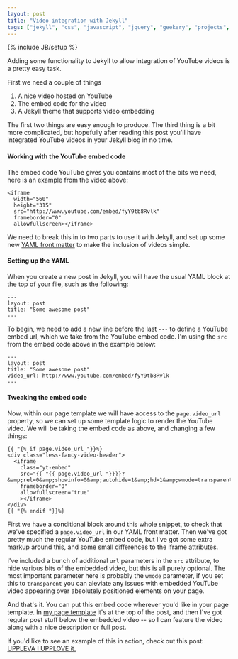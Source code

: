 ```yaml
---
layout: post
title: "Video integration with Jekyll"
tags: ["jekyll", "css", "javascript", "jquery", "geekery", "projects", "software", "blog"]
---
```

{% include JB/setup %}

Adding some functionality to Jekyll to allow integration of YouTube videos is a pretty easy task.

First we need a couple of things

1. A nice video hosted on YouTube
2. The embed code for the video
3. A Jekyll theme that supports video embedding

The first two things are easy enough to produce. The third thing is a bit more complicated, but hopefully after reading this post you'll have integrated YouTube videos in your Jekyll blog in no time.

#### Working with the YouTube embed code

The embed code YouTube gives you contains most of the bits we need, here is an example from the video above:


    <iframe 
      width="560" 
      height="315" 
      src="http://www.youtube.com/embed/fyY9tb8Rvlk" 
      frameborder="0" 
      allowfullscreen></iframe>


We need to break this in to two parts to use it with Jekyll, and set up some new [YAML front matter](/post/adding-more-post-metadata-to-jekyll-with-yaml/) to make the inclusion of videos simple.

#### Setting up the YAML

When you create a new post in Jekyll, you will have the usual YAML block at the top of your file, such as the following:

    ---
    layout: post
    title: "Some awesome post"
    ---

To begin, we need to add a new line before the last `---` to define a YouTube embed url, which we take from the YouTube embed code. I'm using the `src` from the embed code above in the example below:

    ---
    layout: post
    title: "Some awesome post"
    video_url: http://www.youtube.com/embed/fyY9tb8Rvlk
    ---

#### Tweaking the embed code

Now, within our page template we will have access to the `page.video_url` property, so we can set up some template logic to render the YouTube video. We will be taking the embed code as above, and changing a few things:

    {{ "{% if page.video_url "}}%}
    <div class="less-fancy-video-header">
      <iframe 
        class="yt-embed" 
        src="{{ "{{ page.video_url "}}}}?&amp;rel=0&amp;showinfo=0&amp;autohide=1&amp;hd=1&amp;wmode=transparent" 
        frameborder="0" 
        allowfullscreen="true"
        ></iframe>
    </div>
    {{ "{% endif "}}%}

First we have a conditional block around this whole snippet, to check that we've specified a `page.video_url` in our YAML front matter. Then we've got pretty much the regular YouTube embed code, but I've got some extra markup around this, and some small differences to the iframe attributes.

I've included a bunch of additional `url` parameters in the `src` attribute, to hide various bits of the embedded video, but this is all purely optional. The most important parameter here is probably the `wmode` parameter, if you set this to `transparent` you can aleviate any issues with embedded YouTube video appearing over absolutely positioned elements on your page.

And that's it. You can put this embed code wherever you'd like in your page template. In [my page template](https://github.com/omgmog/omgmog.github.com/blob/master/_includes/themes/omgmog/post.html) it's at the top of the post, and then I've got regular post stuff below the embedded video -- so I can feature the video along with a nice description or full post.

If you'd like to see an example of this in action, check out this post: [UPPLEVA I UPPLOVE it.](/post/uppleva-i-upplove-it/)
